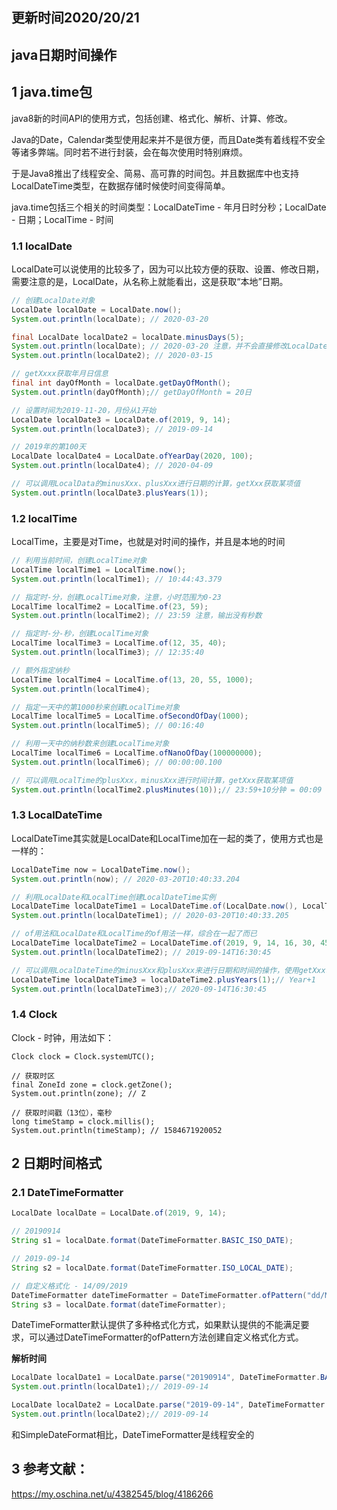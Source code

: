 ## 更新时间2020/20/21



## java日期时间操作

## 1 java.time包

java8新的时间API的使用方式，包括创建、格式化、解析、计算、修改。

Java的Date，Calendar类型使用起来并不是很方便，而且Date类有着线程不安全等诸多弊端。同时若不进行封装，会在每次使用时特别麻烦。

于是Java8推出了线程安全、简易、高可靠的时间包。并且数据库中也支持LocalDateTime类型，在数据存储时候使时间变得简单。

java.time包括三个相关的时间类型：LocalDateTime - 年月日时分秒；LocalDate - 日期；LocalTime - 时间

### 1.1 localDate

LocalDate可以说使用的比较多了，因为可以比较方便的获取、设置、修改日期，需要注意的是，LocalDate，从名称上就能看出，这是获取“本地”日期。

```java
// 创建LocalDate对象
LocalDate localDate = LocalDate.now();
System.out.println(localDate); // 2020-03-20

final LocalDate localDate2 = localDate.minusDays(5);
System.out.println(localDate); // 2020-03-20 注意，并不会直接修改LocalDate对象
System.out.println(localDate2); // 2020-03-15

// getXxxx获取年月日信息
final int dayOfMonth = localDate.getDayOfMonth();
System.out.println(dayOfMonth);// getDayOfMonth = 20日

// 设置时间为2019-11-20，月份从1开始
LocalDate localDate3 = LocalDate.of(2019, 9, 14);
System.out.println(localDate3); // 2019-09-14

// 2019年的第100天
LocalDate localDate4 = LocalDate.ofYearDay(2020, 100);
System.out.println(localDate4); // 2020-04-09

// 可以调用LocalData的minusXxx、plusXxx进行日期的计算，getXxx获取某项值
System.out.println(localDate3.plusYears(1));
```

### 1.2 localTime

LocalTime，主要是对Time，也就是对时间的操作，并且是本地的时间

```java
// 利用当前时间，创建LocalTime对象
LocalTime localTime1 = LocalTime.now();
System.out.println(localTime1); // 10:44:43.379

// 指定时-分，创建LocalTime对象，注意，小时范围为0-23
LocalTime localTime2 = LocalTime.of(23, 59);
System.out.println(localTime2); // 23:59 注意，输出没有秒数

// 指定时-分-秒，创建LocalTime对象
LocalTime localTime3 = LocalTime.of(12, 35, 40);
System.out.println(localTime3); // 12:35:40

// 额外指定纳秒
LocalTime localTime4 = LocalTime.of(13, 20, 55, 1000);
System.out.println(localTime4);

// 指定一天中的第1000秒来创建LocalTime对象
LocalTime localTime5 = LocalTime.ofSecondOfDay(1000);
System.out.println(localTime5); // 00:16:40

// 利用一天中的纳秒数来创建LocalTime对象
LocalTime localTime6 = LocalTime.ofNanoOfDay(100000000);
System.out.println(localTime6); // 00:00:00.100

// 可以调用LocalTime的plusXxx，minusXxx进行时间计算，getXxx获取某项值
System.out.println(localTime2.plusMinutes(10));// 23:59+10分钟 = 00:09
```

### 1.3 LocalDateTime

LocalDateTime其实就是LocalDate和LocalTime加在一起的类了，使用方式也是一样的：

```java
LocalDateTime now = LocalDateTime.now();
System.out.println(now); // 2020-03-20T10:40:33.204

// 利用LocalDate和LocalTime创建LocalDateTime实例
LocalDateTime localDateTime1 = LocalDateTime.of(LocalDate.now(), LocalTime.now());
System.out.println(localDateTime1); // 2020-03-20T10:40:33.205

// of用法和LocalDate和LocalTime的of用法一样，综合在一起了而已
LocalDateTime localDateTime2 = LocalDateTime.of(2019, 9, 14, 16, 30, 45);
System.out.println(localDateTime2); // 2019-09-14T16:30:45

// 可以调用LocalDateTime的minusXxx和plusXxx来进行日期和时间的操作，使用getXxx获取某个项的值
LocalDateTime localDateTime3 = localDateTime2.plusYears(1);// Year+1
System.out.println(localDateTime3);// 2020-09-14T16:30:45
```

### 1.4 Clock

Clock - 时钟，用法如下：

```
Clock clock = Clock.systemUTC();

// 获取时区
final ZoneId zone = clock.getZone();
System.out.println(zone); // Z

// 获取时间戳（13位），毫秒
long timeStamp = clock.millis();
System.out.println(timeStamp); // 1584671920052
```

## 2 日期时间格式

### 2.1 DateTimeFormatter

```java
LocalDate localDate = LocalDate.of(2019, 9, 14);

// 20190914
String s1 = localDate.format(DateTimeFormatter.BASIC_ISO_DATE);

// 2019-09-14
String s2 = localDate.format(DateTimeFormatter.ISO_LOCAL_DATE);

// 自定义格式化 - 14/09/2019
DateTimeFormatter dateTimeFormatter = DateTimeFormatter.ofPattern("dd/MM/yyyy");
String s3 = localDate.format(dateTimeFormatter);
```

DateTimeFormatter默认提供了多种格式化方式，如果默认提供的不能满足要求，可以通过DateTimeFormatter的ofPattern方法创建自定义格式化方式。

**解析时间**

```java
LocalDate localDate1 = LocalDate.parse("20190914", DateTimeFormatter.BASIC_ISO_DATE);
System.out.println(localDate1);// 2019-09-14

LocalDate localDate2 = LocalDate.parse("2019-09-14", DateTimeFormatter.ISO_LOCAL_DATE);
System.out.println(localDate2);// 2019-09-14
```

和SimpleDateFormat相比，DateTimeFormatter是线程安全的



## 3 参考文献：

https://my.oschina.net/u/4382545/blog/4186266

